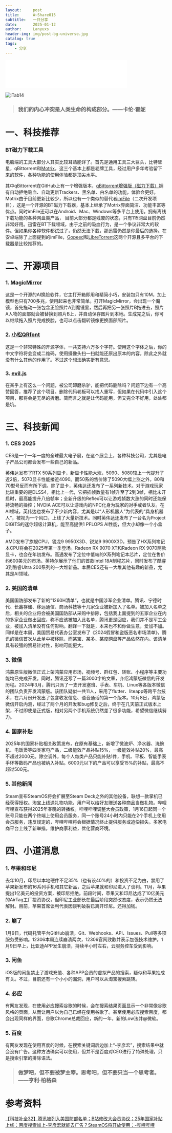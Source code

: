 ```yaml
---
layout:     post
title:      A~Share015
subtitle:   一只分享
date:       2025-01-12
author:     Lanyuxs
header-img: img/post-bg-universe.jpg
catalog: true
tags:
    - 分享
---
```


<iframe frameborder="no" border="0" marginwidth="0" marginheight="0" width=380 height=86 src="//music.163.com/outchain/player?type=2&id=1371789379&auto=0&height=66"></iframe>

![iTab14](https://p.ipic.vip/obtp7u.webp)

> ### 我们的内心冲突是人类生命的构成部分。——卡伦·霍妮

# 一、科技推荐

### BT磁力下载工具

电脑端的工具大部分人其实比较耳熟能详了。首先是通用工具三大巨头，比特彗星，qBittorrent和[Motrix](https://github.com/agalwood/Motrix)，这三个基本上都是老牌工具，经过用户多年考验留下来的软件，各种功能的使用体验都是顶尖水平。

其中qBittorrent在GitHub上有一个增强版本，[qBittorrent增强版（磁力下载）](https://github.com/c0re100/qBittorrent-Enhanced-Edition)拥有自动拒绝吸血、自动更新Trackers、黑名单、白名单的功能，体验会更好。Motrix由于目前更新比较少，所以也有一个类似的替代者[imFile](https://github.com/imfile-io/imfile-desktop)（二次开发项目），这是一个开源的BT磁力下载器，基本上继承了Motrix界面简洁、功能丰富等优点。同时imFile还可以在Android、Mac、Windows等多平台上使用。拥有离线下载功能的各种网盘类产品， 目前大部分都是残废的状态，只有115网盘目前仍然非常好用。迅雷在BT下载领域，由于之前的吸血行为，是一个争议非常大的软件。但如果你各种软件都试过了，仍然无法下载，那迅雷仍然是你最后的选择。在安卓端除了上面提到的imFile，[Gopeed](https://github.com/GopeedLab/gopeed)和[LibreTorrent](https://github.com/proninyaroslav/libretorrent)这两个开源且多平台的下载器是比较推荐的。

# 二、开源项目

### 1. [MagicMirror](https://github.com/idootop/MagicMirror)

这是一个开源的AI换脸软件，它主打开箱即用和精简小巧，安装包只有10M，加上模型也只有700多兆，使用起来也非常简单。打开MagicMirror，会出现一个魔镜，首先拖动一张包含正脸照片A到魔镜里，然后再把另一张照片B拖进去，照片A人物的面部就会被替换到照片B上，并自动保存图片到本地。生成完之后，你可以继续拖入照片完成换脸，也可以点击翻转镜像更换面部照片。

### 2. [小松QRfont](https://github.com/hnzxs/xiaosongQRfont)

这是一个非常特殊的开源字体，一共支持六万多个字符。使用这个字体之后，你的中文字符将会变成二维码，使用摄像头扫一扫就能还原出原本的内容，除此之外就没有什么其他的作用了。不过这个想法确实挺有意思。

### 3. [evil.js]()

在某乎上有这么一个问题，被公司卸磨杀驴，能把代码删除吗？问题下边有一个高赞回答，推荐了这个项目。删除代码老板可以找人重写，但如果在代码中引入这个项目，那将会是无尽的折磨。简而言之就是让代码能用，但又完全不好用，处处都是坑。

# 三、科技新闻

### 1. CES 2025

CES是一个一年一度的全球最大电子展，在这个展会上，各种科技公司，尤其是电子产品公司都会发布一些自己的新品。

英伟达发布了RTX 50系列显卡，新显卡性能大涨，5090、5080较上一代提升了近2倍，5070显卡性能接近4090。而50系的售价除了5090大幅上涨之外，80和70型号反而有所下调。除了显卡，英伟达还发布了一系列新技术。对于游戏玩家比较重要的是DLSS4，相比上一代，它把插帧数量有1帧升至了2到3帧，相比未开启时，最高能提升八倍帧率；全新升级的Reflex可以让游戏帧数大涨的同时还能保持流畅的操控；NVDIA ACE可以让游戏内的NPC化身为玩家的对手或者队友。在AI领域，英伟达也发布了不少新内容，尤其是以“人形机器人”为代表的“具身机器人”，被视为一个风口，上线了大量新技术。同时英伟达还发布了一台名为Project DIGITS的迷你超级计算机，能至高提供1 PFLOPS AI性能，但大小却像一个小盒子。

AMD发布了旗舰CPU，锐龙9 9950X3D、锐龙9 9900X3D，预告了HX系列笔记本CPU将会在2025年第一季登场。Radeon RX 9070 XT和Radeon RX 9070两款显卡，也会在年初发布。高通发布了定位中低端的X系列笔记本芯片，定位在售价约600美元的市场。英特尔展示了他们的首款Intel 18A制程芯片，同时发布了酷睿3到酷睿Ultra 200系列的一大堆新品。本届CES还有一大堆其他有趣的新品，尤其是AI领域。

### 2. 美国的清单

美国国防部发布了新的”1260H清单“，也就是中国涉军企业清单。腾讯、宁德时代、长鑫存储、移远通信、商汤科技等十几家企业被新加入了名单。被加入名单之后，相关的企业将会被美国国防部从采购中排除，包括我上面提到的五家企业在内的多家企业做出回应，称不应该被加入此名单，腾讯更是回应，我们并不是军工企业，被加入清单没有任何影响。翻译一下就是，本来也不和你做生意，爱加不加。同样是在本周，美国贸易代表办公室发布了《2024假冒和盗版恶名市场清单》，腾讯的微信首次从此单中被移除，而某宝、某多、某度网盘等产品依然在内。该清单具有较强的贸易针对性，影响可能更大。

### 3. 微信

鸿蒙原生版微信正式上架鸿蒙应用市场，视频号、群红包、转账、小程序等主要功能均已完成开发。同时，腾讯还写了一篇3000字的文章，介绍鸿蒙版微信的开发历程。2024年3月，腾讯只派了一支开发塞班、手表、车机、Linux等各版本微信的团队负责开发鸿蒙版。该团队疑似一共11人，采用了flutter、liteapp等跨平台技术，在六月份开发出了包含收发信息、语音通话的第一个版本。10月8日，鸿蒙版微信开启内测，经过了两个月的开发和bug修复之后，终于在几天前正式版本上架，不过即使是正式版，相对另两个手机系统仍然差了很多功能，希望微信继续努力。

### 4. 国家补贴

2025年的国家补贴相关政策发布，在原有基础上，新增了微波炉、净水器、洗碗机、电饭煲等四类家电产品，二级能效产品补贴15%，一级能效补贴20%，最高不超过2000元。除空调外，每个人每类产品只能补贴1件，手机、平板、智能手表手环等数码产品也被纳入补贴。6000元以下的产品可以享受15%的补贴，最高不超过500元。

### 5. 其他新闻

Steam宣布SteamOS将会扩展至Steam Deck之外的其他设备，联想一款掌机已经获得授权。淘宝上线送礼物功能，用户可以给好友赠送各种商品当做礼物。哔哩哔哩宣布获得2025年春晚的转播权。哔哩哔哩调整大会员政策，1月16日起同一个账号只能在两个终端上使用会员服务，同一个账号24小时内只能在2个手机上使用会员服务，违反规定的，哔哩哔哩将会根据情况终止提供服务或追偿损失。多家电商平台上线了新举措，维护商家利益，优化营商环境。


# 四、小道消息

### 1. 苹果和印尼

去年10月，印尼以本地硬件不足35%（也有设40%的）和投资不足为由，禁用了苹果新发布的16系列手机和其它新品，之后苹果就和印尼进入了谈判。11月，苹果提出1亿美元的投资方案，被印尼拒绝。前段时间，苹果又和印尼达成了10亿美元的AirTag工厂投资协议，但印尼工业部长在最后阶段突然改态度，表示仍然无法解封。目前，苹果首席谈判代表因谈判破裂已离开印尼。还得加钱。

### 2. 崩了

1月9日，代码托管平台GitHub崩溃，Git、Webhooks、API、Issues、Pull等多项服务受影响。12306本周连续崩溃两次，12306官网致歉并表示加强技术维护。1月9日早上，比亚迪APP发生崩溃，持续半小时左右，云服务控车受到影响。

### 3. 闲鱼

iOS版的闲鱼禁止了游戏充值、各种APP会员的虚拟产品的搜索，疑似和苹果抽成有关。不过，目前还有一个小小的漏洞，用户可以从淘宝搜索跳转。

### 4. 必应

有网友发现，在使用必应搜索谷歌的时候，会在搜索结果页面显示一个非常像谷歌风格的页面，从而让用户以为自己已经在使用谷歌了。甚至使用必应搜索百度，都会出现同样的界面，谷歌Chrome总裁回应，新的一年，新的Low法并@微软。

### 5. 百度

有网友发现在使用百度的时候，在搜索关键词后边加上“-李彦宏”，搜索结果中就会没有广告。这种方法确实可以使用，但并不是百度对CEO进行了特殊处理，只是搜索引擎的排除语法。

> ### 做梦吧，但不要被梦主宰。思考吧，但不要只当一个思考者。——亨利·柏格森

# 参考资料

[【科技补全32】腾讯被列入美国防部名单；B站修改大会员协议；25年国家补贴上线；百度搜索加上-李彦宏就能去广告？SteamOS将开放使用；-哔哩哔哩](https://b23.tv/QMjboMt)